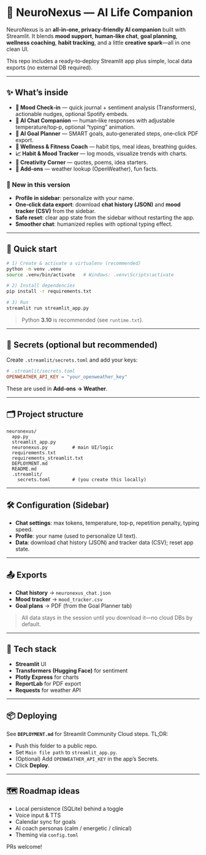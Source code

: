 # 🧠 NeuroNexus — AI Life Companion

NeuroNexus is an **all‑in‑one, privacy‑friendly AI companion** built with Streamlit. It blends **mood support**, **human‑like chat**, **goal planning**, **wellness coaching**, **habit tracking**, and a little **creative spark**—all in one clean UI.

This repo includes a ready‑to‑deploy Streamlit app plus simple, local data exports (no external DB required).

---

## ✨ What’s inside

- **💬 Mood Check‑in** — quick journal + sentiment analysis (Transformers), actionable nudges, optional Spotify embeds.
- **🤖 AI Chat Companion** — human‑like responses with adjustable temperature/top‑p, optional “typing” animation.
- **📅 AI Goal Planner** — SMART goals, auto‑generated steps, one‑click PDF export.
- **💪 Wellness & Fitness Coach** — habit tips, meal ideas, breathing guides.
- **📈 Habit & Mood Tracker** — log moods, visualize trends with charts.
- **🎨 Creativity Corner** — quotes, poems, idea starters.
- **🎯 Add‑ons** — weather lookup (OpenWeather), fun facts.

### 🔧 New in this version
- **Profile in sidebar**: personalize with your name.
- **One‑click data export**: download **chat history (JSON)** and **mood tracker (CSV)** from the sidebar.
- **Safe reset**: clear app state from the sidebar without restarting the app.
- **Smoother chat**: humanized replies with optional typing effect.

---

## 🚀 Quick start

```bash
# 1) Create & activate a virtualenv (recommended)
python -m venv .venv
source .venv/bin/activate   # Windows: .venv\Scripts\activate

# 2) Install dependencies
pip install -r requirements.txt

# 3) Run
streamlit run streamlit_app.py
```

> Python **3.10** is recommended (see `runtime.txt`).

---

## 🔐 Secrets (optional but recommended)

Create `.streamlit/secrets.toml` and add your keys:

```toml
# .streamlit/secrets.toml
OPENWEATHER_API_KEY = "your_openweather_key"
```

These are used in **Add‑ons → Weather**.

---

## 🗂️ Project structure

```
neuronexus/
  app.py
  streamlit_app.py
  neuronexus.py         # main UI/logic
  requirements.txt
  requirements_streamlit.txt
  DEPLOYMENT.md
  README.md
  .streamlit/
    secrets.toml        # (you create this locally)
```

---

## 🛠️ Configuration (Sidebar)

- **Chat settings**: max tokens, temperature, top‑p, repetition penalty, typing speed.
- **Profile**: your name (used to personalize UI text).
- **Data**: download chat history (JSON) and tracker data (CSV); reset app state.

---

## 📤 Exports

- **Chat history** → `neuronexus_chat.json`
- **Mood tracker** → `mood_tracker.csv`
- **Goal plans** → PDF (from the Goal Planner tab)

> All data stays in the session until you download it—no cloud DBs by default.

---

## 🧩 Tech stack

- **Streamlit** UI
- **Transformers (Hugging Face)** for sentiment
- **Plotly Express** for charts
- **ReportLab** for PDF export
- **Requests** for weather API

---

## 📦 Deploying

See **`DEPLOYMENT.md`** for Streamlit Community Cloud steps. TL;DR:
- Push this folder to a public repo.
- Set `Main file path` to `streamlit_app.py`.
- (Optional) Add `OPENWEATHER_API_KEY` in the app’s Secrets.
- Click **Deploy**.

---

## 🗺️ Roadmap ideas

- Local persistence (SQLite) behind a toggle
- Voice input & TTS
- Calendar sync for goals
- AI coach personas (calm / energetic / clinical)
- Theming via `config.toml`

PRs welcome!
